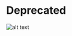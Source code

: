 # Deprecated 
![alt text](https://cdn2.iconfinder.com/data/icons/seo-web-2-3/128/Vigor_Deprecated-Html-Tags-SEO-Code-512.png)
